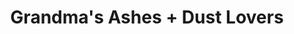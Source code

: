 ---
layout: post
category: concert
title: Grandma's Ashes + Dust Lovers
artists: 
- Grandma's Ashes
- Dust Lovers
place: 
- La Boule Noire
country: France
city: Paris
---